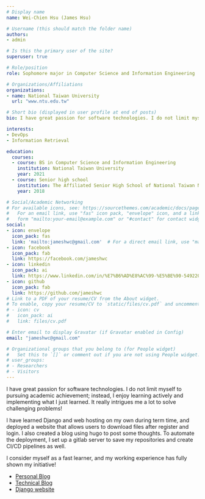 ```yaml
---
# Display name
name: Wei-Chien Hsu (James Hsu)

# Username (this should match the folder name)
authors:
- admin

# Is this the primary user of the site?
superuser: true

# Role/position
role: Sophomore major in Computer Science and Information Engineering

# Organizations/Affiliations
organizations:
- name: National Taiwan University
  url: "www.ntu.edu.tw"

# Short bio (displayed in user profile at end of posts)
bio: I have great passion for software technologies. I do not limit myself to pursuing academic achievement; instead, I enjoy learning actively and implementing what I just learned. It really intrigues me a lot to solve challenging problems!

interests:
- DevOps
- Information Retrieval

education:
  courses:
  - course: BS in Computer Science and Information Engineering
    institution: National Taiwan University
    year: 2021
  - course: Senior high school
    institution: The Affiliated Senior High School of National Taiwan Normal University
    year: 2018

# Social/Academic Networking
# For available icons, see: https://sourcethemes.com/academic/docs/page-builder/#icons
#   For an email link, use "fas" icon pack, "envelope" icon, and a link in the
#   form "mailto:your-email@example.com" or "#contact" for contact widget.
social:
- icon: envelope
  icon_pack: fas
  link: 'mailto:jameshwc@gmail.com'  # For a direct email link, use "mailto:test@example.org".
- icon: facebook
  icon_pack: fab
  link: https://facebook.com/jameshwc
- icon: linkedin
  icon_pack: ai
  link: https://www.linkedin.com/in/%E7%B6%AD%E8%AC%99-%E5%BE%90-549220183/
- icon: github
  icon_pack: fab
  link: https://github.com/jameshwc
# Link to a PDF of your resume/CV from the About widget.
# To enable, copy your resume/CV to `static/files/cv.pdf` and uncomment the lines below.
# - icon: cv
#   icon_pack: ai
#   link: files/cv.pdf

# Enter email to display Gravatar (if Gravatar enabled in Config)
email: "jameshwc@gmail.com"

# Organizational groups that you belong to (for People widget)
#   Set this to `[]` or comment out if you are not using People widget.
# user_groups:
# - Researchers
# - Visitors
---
```


I have great passion for software technologies. I do not limit myself to pursuing academic achievement; instead, I enjoy learning actively and implementing what I just learned. It really intrigues me a lot to solve challenging problems!

I have learned Django and web hosting on my own during term time, and deployed a website that allows users to download files after register and login. I also created a blog using hugo to post some thoughts. To automate the deployment, I set up a gitlab server to save my repositories and create CI/CD pipelines as well.

I consider myself as a fast learner, and my working experience has fully shown my initiative!

- [Personal Blog](https://blog.jameshsu.csie.org)
- [Technical Blog](https://tech-blog.jameshsu.csie.org)
- [Django website](https://django.jameshsu.csie.org)